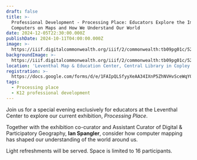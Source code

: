 ```yaml
---
draft: false
title: >-
  Professional Development - Processing Place: Educators Explore the Impact of
  Computers on Maps and How We Understand Our World
date: 2024-12-05T22:30:00.000Z
publishDate: 2024-10-11T04:00:00.000Z
image: >-
  https://iiif.digitalcommonwealth.org/iiif/2/commonwealth:tb09pg01c/5219,2224,3748,3716/1200,/0/default.jpg
backgroundImage: >-
  https://iiif.digitalcommonwealth.org/iiif/2/commonwealth:tb09pg01c/5219,2224,3748,3716/1200,/0/default.jpg
location: 'Leventhal Map & Education Center, Central Library in Copley Square'
registration: >-
  https://docs.google.com/forms/d/e/1FAIpQLSfyyXeAA34IXnP5ZhNVHvSceWqY0ySMM8JTMsr4cXEPjpGYkA/viewform
tags:
  - Processing place
  - K12 professional development
---
```


Join us for a special evening exclusively for educators at the Leventhal Center to explore our current exhibition, *Processing Place*.

Together with the exhibition co-curator and Assistant Curator of Digital & Participatory Geography, **Ian Spangler**, consider how computer mapping has shaped our understanding of the world around us.

Light refreshments will be served. Space is limited to 16 participants.
